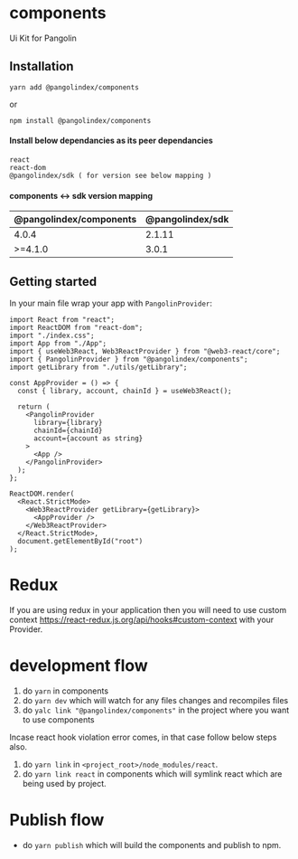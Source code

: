# components
Ui Kit for Pangolin

## Installation

`yarn add @pangolindex/components`

or

`npm install @pangolindex/components`

#### Install below dependancies as its peer dependancies
```
react
react-dom
@pangolindex/sdk ( for version see below mapping )
```

#### components <-> sdk version mapping
| @pangolindex/components   | @pangolindex/sdk |
| ------------------------  | ---------------- |
| 4.0.4                     | 2.1.11           |
| >=4.1.0                   | 3.0.1            |

## Getting started

In your main file wrap your app with `PangolinProvider`:

```tsx
import React from "react";
import ReactDOM from "react-dom";
import "./index.css";
import App from "./App";
import { useWeb3React, Web3ReactProvider } from "@web3-react/core";
import { PangolinProvider } from "@pangolindex/components";
import getLibrary from "./utils/getLibrary";

const AppProvider = () => {
  const { library, account, chainId } = useWeb3React();

  return (
    <PangolinProvider
      library={library}
      chainId={chainId}
      account={account as string}
    >
      <App />
    </PangolinProvider>
  );
};

ReactDOM.render(
  <React.StrictMode>
    <Web3ReactProvider getLibrary={getLibrary}>
      <AppProvider />
    </Web3ReactProvider>
  </React.StrictMode>,
  document.getElementById("root")
);
```

# Redux
If you are using redux in your application then you will need to use custom context https://react-redux.js.org/api/hooks#custom-context with your Provider.

# development flow

1. do `yarn` in components
2. do `yarn dev` which will watch for any files changes and recompiles files
3. do `yalc link "@pangolindex/components"` in the project where you want to use components

Incase react hook violation error comes, in that case follow below steps also.

1. do `yarn link` in `<project_root>/node_modules/react`.
2. do `yarn link react` in components which will symlink react which are being used by project.

# Publish flow

- do `yarn publish` which will build the components and publish to npm.
